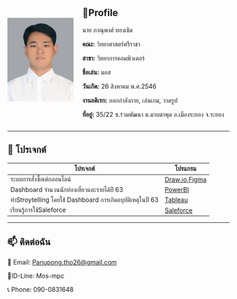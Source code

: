
<div style="display: flex; align-items: center; gap: 20px;">
  <img src="img/Myself.jpg" alt="image" style="width: 150px;">
  <div>
    <h2>📒Profile</h2>
    <p>นาย ภาณุพงศ์ ทองเชิด</p>
    <p><strong>คณะ:</strong> วิทยาศาสตร์ศรีราชา</p>
    <p><strong>สาขา:</strong> วิทยาการคอมพิวเตอร์</p>
    <p><strong>ชื่อเล่น:</strong> มอส</p>
    <p><strong>วันเกิด:</strong> 26 สิงหาคม พ.ศ.2546</p>
    <p><strong>งานอดิเรก:</strong> ออกกำลังกาย, เล่นเกม, วาดรูป</p>
    <p><strong>ที่อยู่:</strong> 35/22 ซ.ร่วมพัฒนา ต.มาบตาพุด อ.เมืองระยอง จ.ระยอง</p>
  </div>
</div>


---

## 📂 **โปรเจกต์**

| โปรเจกต์         | โปรแกรม                                     |
|-------------------|-------------------------------------------|
| ระบบการสั่งซื้อเค้กออนไลน์ | [Draw.io](https://github.com/your-repo),[Figma](https://www.figma.com/design/JzXvFBPVu83f1pFaeFzBQe/Cupcake?node-id=21-687&p=f&t=dAKRdBr7znRPzlgp-0) |
| Dashboard จำนวนนักท่องเที่ยวและรายได้ปี 63        | [PowerBI](https://your-portfolio.com)        |
| ทำStroytelling โดยใช้ Dashboard การเกิดอบุบัติเหตุในปี 63 | [Tableau](https://public.tableau.com/app/profile/panupong.thongchoed/viz/Story_17289919097110/Story) |
| เรียนรู้การใช้Saleforce | [Saleforce](https://public.tableau.com/app/profile/panupong.thongchoed/viz/Story_17289919097110/Story) |



---

## 📫 **ติดต่อฉัน**
📧 Email: [Panupong.tho26@gmail.com](panupong.tho26@gmail.com)

📱ID-Line: Mos-mpc 

📞 Phone: 090-0831648

